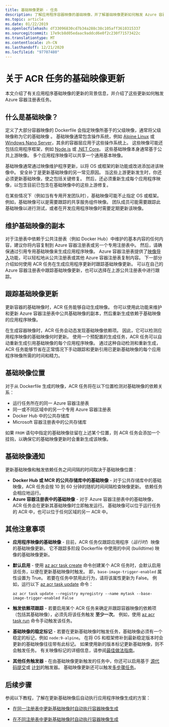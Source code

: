 ```yaml
---
title: 基础映像更新 - 任务
description: 了解应用程序容器映像的基础映像，并了解基础映像更新如何触发 Azure 容器注册表任务。
ms.topic: article
ms.date: 01/22/2019
ms.openlocfilehash: df33096830cd7b34a288c38c105aff3610315337
ms.sourcegitcommit: 17e9cb8d05edaac9addcd6e0f2c230f71573422c
ms.translationtype: MT
ms.contentlocale: zh-CN
ms.lasthandoff: 12/21/2020
ms.locfileid: "97707480"
---
```

# <a name="about-base-image-updates-for-acr-tasks"></a>关于 ACR 任务的基础映像更新

本文介绍了有关应用程序基础映像的更新的背景信息，并介绍了这些更新如何触发 Azure 容器注册表任务。

## <a name="what-are-base-images"></a>什么是基础映像？

定义了大部分容器映像的 Dockerfile 会指定映像所基于的父级映像，通常将父级映像称为它的基础映像  。 基础映像通常包含操作系统，例如 [Alpine Linux][base-alpine] 或 [Windows Nano Server][base-windows]，其余的容器层应用于这些操作系统上。 这些映像可能还包括应用程序框架，例如 [Node.js][base-node] 或 [.NET Core][base-dotnet]。 这些基础映像本身通常基于公共上游映像。 多个应用程序映像可以共享一个通用基本映像。

基础映像通常通过映像维护程序更新，以将 OS 或框架的新功能或改进添加进该映像中。 安全补丁是更新基础映像的另一常见原因。 当这些上游更新发生时，你还必须更新基础映像，使之包括关键修复。 然后，还必须重新生成每个应用程序映像，以包含目前已包含在基础映像中的这些上游修复。

在某些情况下（例如当有专用开发团队时），基础映像可能不止指定 OS 或框架。 例如，基础映像可以是需要跟踪的共享服务组件映像。 团队成员可能需要跟踪此基础映像以进行测试，或者在开发应用程序映像时需要定期更新该映像。

## <a name="maintain-copies-of-base-images"></a>维护基础映像的副本

对于注册表中依赖于公共注册表（例如 Docker Hub）中维护的基本内容的任何内容，建议你将内容复制到 Azure 容器注册表或另一个专用注册表中。 然后，请确保通过引用专用基础映像来生成应用程序映像。 Azure 容器注册表提供了[映像导入](container-registry-import-images.md)功能，可以轻松地从公共注册表或其他 Azure 容器注册表复制内容。 下一部分介绍如何使用 ACR 任务在生成应用程序更新时跟踪基础映像更新。 可以在自己的 Azure 容器注册表中跟踪基础映像更新，也可以选择在上游公共注册表中进行跟踪。

## <a name="track-base-image-updates"></a>跟踪基础映像更新

更新容器的基础映像时，ACR 任务能够自动生成映像。 你可以使用此功能来维护和更新 Azure 容器注册表中公共基础映像的副本，然后重新生成依赖于基础映像的应用程序映像。

在生成容器映像时，ACR 任务会动态发现基础映像依赖项。 因此，它可以检测应用程序映像的基础映像何时更新。 使用一个预配置的生成任务，ACR 任务可以自动重新生成引用基础映像的每个应用程序映像。 通过这种自动检测和重新生成，ACR 任务能够节省在正常情况下手动跟踪和更新引用已更新基础映像的每个应用程序映像所需的时间和精力。

## <a name="base-image-locations"></a>基础映像位置

对于从 Dockerfile 生成的映像，ACR 任务将在以下位置检测对基础映像的依赖关系：

* 运行任务所在的同一 Azure 容器注册表
* 同一或不同区域中的另一个专用 Azure 容器注册表 
* Docker Hub 中的公共存储库 
* Microsoft 容器注册表中的公共存储库

如果 `FROM` 语句中指定的基础映像驻留在上述某个位置，则 ACR 任务会添加一个挂钩，以确保它的基础映像更新时会重新生成该映像。

## <a name="base-image-notifications"></a>基础映像通知

更新基础映像和触发依赖任务之间间隔的时间取决于基础映像位置：

* **Docker Hub 或 MCR 的公共存储库中的基础映像** - 对于公共存储库中的基础映像，ACR 任务会按 10 到 60 分钟的随机时间间隔检查映像更新。 依赖任务会相应地运行。
* **Azure 容器注册表中的基础映像** - 对于 Azure 容器注册表中的基础映像，ACR 任务会在更新其基础映像时立即触发运行。 基础映像可以位于运行任务的 ACR 中，也可以位于任何区域的另一 ACR 中。

## <a name="additional-considerations"></a>其他注意事项

* **应用程序映像的基础映像** - 目前，ACR 任务仅跟踪应用程序（*运行时*）映像的基础映像更新。 它不跟踪多阶段 Dockerfile 中使用的中间 (buildtime) 映像的基础映像更新。  

* **默认启用** - 使用 [az acr task create][az-acr-task-create] 命令创建某个 ACR 任务时，会默认启用该任务，以便在更新基础映像时触发。 即，`base-image-trigger-enabled` 属性设置为 True。 若要在任务中禁用此行为，请将该属性更新为 False。 例如，运行以下 [az acr task update][az-acr-task-update] 命令：

  ```azurecli
  az acr task update --registry myregistry --name mytask --base-image-trigger-enabled False
  ```

* **触发依赖项跟踪** - 若要启用某个 ACR 任务来确定并跟踪容器映像的依赖项（包括其基础映像），必须先将该任务触发 **至少一次**。 例如，使用 [az acr task run][az-acr-task-run] 命令手动触发该任务。

* **基础映像的稳定标记** - 若要在更新基础映像时触发任务，基础映像必须有一个稳定的标记，例如 `node:9-alpine`。 在将 OS 和框架修补到最新稳定版本时会更新的基础映像往往带有此标记。 如果使用新的版本标记更新基础映像，则不会触发任务。 有关映像标记的详细信息，请参阅[最佳做法指南](container-registry-image-tag-version.md)。 

* **其他任务触发器** - 在由基础映像更新触发的任务中，你还可以启用基于 [源代码提交](container-registry-tutorial-build-task.md)或 [计划](container-registry-tasks-scheduled.md)的触发器。 基础映像更新还可以触发[多步骤任务](container-registry-tasks-multi-step.md)。

## <a name="next-steps"></a>后续步骤

参阅以下教程，了解在更新基础映像后自动执行应用程序映像生成的方案：

* [在同一注册表中更新基础映像时自动执行容器映像生成](container-registry-tutorial-base-image-update.md)

* [在不同注册表中更新基础映像时自动执行容器映像生成](container-registry-tutorial-base-image-update.md)


<!-- LINKS - External -->
[base-alpine]: https://hub.docker.com/_/alpine/
[base-dotnet]: https://hub.docker.com/r/microsoft/dotnet/
[base-node]: https://hub.docker.com/_/node/
[base-windows]: https://hub.docker.com/r/microsoft/nanoserver/
[sample-archive]: https://github.com/Azure-Samples/acr-build-helloworld-node/archive/master.zip
[terms-of-use]: https://azure.microsoft.com/support/legal/preview-supplemental-terms/

<!-- LINKS - Internal -->
[azure-cli]: /cli/azure/install-azure-cli
[az-acr-build]: /cli/azure/acr#az-acr-build
[az-acr-pack-build]: /cli/azure/acr/pack#az-acr-pack-build
[az-acr-task]: /cli/azure/acr/task
[az-acr-task-create]: /cli/azure/acr/task#az-acr-task-create
[az-acr-task-run]: /cli/azure/acr/task#az-acr-task-run
[az-acr-task-update]: /cli/azure/acr/task#az-acr-task-update
[az-login]: /cli/azure/reference-index#az-login
[az-login-service-principal]: /cli/azure/authenticate-azure-cli

<!-- IMAGES -->
[quick-build-01-fork]: ./media/container-registry-tutorial-quick-build/quick-build-01-fork.png
[quick-build-02-browser]: ./media/container-registry-tutorial-quick-build/quick-build-02-browser.png

